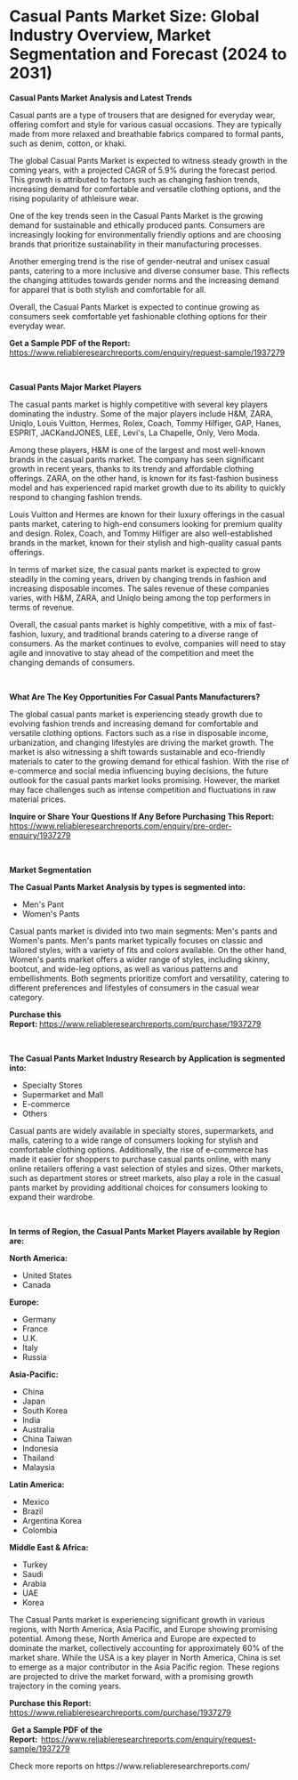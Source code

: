 <p><h1>Casual Pants Market Size: Global Industry Overview, Market Segmentation and Forecast (2024 to 2031)</h1></p><p><strong>Casual Pants Market Analysis and Latest Trends</strong></p>
<p><p>Casual pants are a type of trousers that are designed for everyday wear, offering comfort and style for various casual occasions. They are typically made from more relaxed and breathable fabrics compared to formal pants, such as denim, cotton, or khaki.</p><p>The global Casual Pants Market is expected to witness steady growth in the coming years, with a projected CAGR of 5.9% during the forecast period. This growth is attributed to factors such as changing fashion trends, increasing demand for comfortable and versatile clothing options, and the rising popularity of athleisure wear.</p><p>One of the key trends seen in the Casual Pants Market is the growing demand for sustainable and ethically produced pants. Consumers are increasingly looking for environmentally friendly options and are choosing brands that prioritize sustainability in their manufacturing processes.</p><p>Another emerging trend is the rise of gender-neutral and unisex casual pants, catering to a more inclusive and diverse consumer base. This reflects the changing attitudes towards gender norms and the increasing demand for apparel that is both stylish and comfortable for all.</p><p>Overall, the Casual Pants Market is expected to continue growing as consumers seek comfortable yet fashionable clothing options for their everyday wear.</p></p>
<p><strong>Get a Sample PDF of the Report:&nbsp;</strong> <a href="https://www.reliableresearchreports.com/enquiry/request-sample/1937279">https://www.reliableresearchreports.com/enquiry/request-sample/1937279</a></p>
<p>&nbsp;</p>
<p><strong>Casual Pants Major Market Players</strong></p>
<p><p>The casual pants market is highly competitive with several key players dominating the industry. Some of the major players include H&M, ZARA, Uniqlo, Louis Vuitton, Hermes, Rolex, Coach, Tommy Hilfiger, GAP, Hanes, ESPRIT, JACKandJONES, LEE, Levi's, La Chapelle, Only, Vero Moda.</p><p>Among these players, H&M is one of the largest and most well-known brands in the casual pants market. The company has seen significant growth in recent years, thanks to its trendy and affordable clothing offerings. ZARA, on the other hand, is known for its fast-fashion business model and has experienced rapid market growth due to its ability to quickly respond to changing fashion trends.</p><p>Louis Vuitton and Hermes are known for their luxury offerings in the casual pants market, catering to high-end consumers looking for premium quality and design. Rolex, Coach, and Tommy Hilfiger are also well-established brands in the market, known for their stylish and high-quality casual pants offerings.</p><p>In terms of market size, the casual pants market is expected to grow steadily in the coming years, driven by changing trends in fashion and increasing disposable incomes. The sales revenue of these companies varies, with H&M, ZARA, and Uniqlo being among the top performers in terms of revenue.</p><p>Overall, the casual pants market is highly competitive, with a mix of fast-fashion, luxury, and traditional brands catering to a diverse range of consumers. As the market continues to evolve, companies will need to stay agile and innovative to stay ahead of the competition and meet the changing demands of consumers.</p></p>
<p>&nbsp;</p>
<p><strong>What Are The Key Opportunities For Casual Pants Manufacturers?</strong></p>
<p><p>The global casual pants market is experiencing steady growth due to evolving fashion trends and increasing demand for comfortable and versatile clothing options. Factors such as a rise in disposable income, urbanization, and changing lifestyles are driving the market growth. The market is also witnessing a shift towards sustainable and eco-friendly materials to cater to the growing demand for ethical fashion. With the rise of e-commerce and social media influencing buying decisions, the future outlook for the casual pants market looks promising. However, the market may face challenges such as intense competition and fluctuations in raw material prices.</p></p>
<p><strong>Inquire or Share Your Questions If Any Before Purchasing This Report:</strong> <a href="https://www.reliableresearchreports.com/enquiry/pre-order-enquiry/1937279">https://www.reliableresearchreports.com/enquiry/pre-order-enquiry/1937279</a></p>
<p>&nbsp;</p>
<p><strong>Market Segmentation</strong></p>
<p><strong>The Casual Pants Market Analysis by types is segmented into:</strong></p>
<p><ul><li>Men's Pant</li><li>Women's Pants</li></ul></p>
<p><p>Casual pants market is divided into two main segments: Men's pants and Women's pants. Men's pants market typically focuses on classic and tailored styles, with a variety of fits and colors available. On the other hand, Women's pants market offers a wider range of styles, including skinny, bootcut, and wide-leg options, as well as various patterns and embellishments. Both segments prioritize comfort and versatility, catering to different preferences and lifestyles of consumers in the casual wear category.</p></p>
<p><strong>Purchase this Report:&nbsp;</strong><a href="https://www.reliableresearchreports.com/purchase/1937279">https://www.reliableresearchreports.com/purchase/1937279</a></p>
<p>&nbsp;</p>
<p><strong>The Casual Pants Market Industry Research by Application is segmented into:</strong></p>
<p><ul><li>Specialty Stores</li><li>Supermarket and Mall</li><li>E-commerce</li><li>Others</li></ul></p>
<p><p>Casual pants are widely available in specialty stores, supermarkets, and malls, catering to a wide range of consumers looking for stylish and comfortable clothing options. Additionally, the rise of e-commerce has made it easier for shoppers to purchase casual pants online, with many online retailers offering a vast selection of styles and sizes. Other markets, such as department stores or street markets, also play a role in the casual pants market by providing additional choices for consumers looking to expand their wardrobe.</p></p>
<p>&nbsp;</p>
<p><strong>In terms of Region, the Casual Pants Market Players available by Region are:</strong></p>
<p>
    <p> <strong> North America: </strong>
        <ul>
            <li>United States</li>
            <li>Canada</li>
        </ul>
        </p> 
    <p> <strong> Europe: </strong>
        <ul>
            <li>Germany</li>
            <li>France</li>
            <li>U.K.</li>
            <li>Italy</li>
            <li>Russia</li>
        </ul>
        </p> 
    <p> <strong> Asia-Pacific: </strong>
        <ul>
            <li>China</li>
            <li>Japan</li>
            <li>South Korea</li>
            <li>India</li>
            <li>Australia</li>
            <li>China Taiwan</li>
            <li>Indonesia</li>
            <li>Thailand</li>
            <li>Malaysia</li>
        </ul>
        </p> 
    <p> <strong> Latin America: </strong>
        <ul>
            <li>Mexico</li>
            <li>Brazil</li>
            <li>Argentina Korea</li>
            <li>Colombia</li>
        </ul>
        </p> 
    <p> <strong> Middle East & Africa: </strong>
        <ul>
            <li>Turkey</li>
            <li>Saudi</li>
            <li>Arabia</li>
            <li>UAE</li>
            <li>Korea</li>
        </ul>
    </p>
    </p>
<p><p>The Casual Pants market is experiencing significant growth in various regions, with North America, Asia Pacific, and Europe showing promising potential. Among these, North America and Europe are expected to dominate the market, collectively accounting for approximately 60% of the market share. While the USA is a key player in North America, China is set to emerge as a major contributor in the Asia Pacific region. These regions are projected to drive the market forward, with a promising growth trajectory in the coming years.</p></p>
<p><strong>Purchase this Report: </strong><a href="https://www.reliableresearchreports.com/purchase/1937279">https://www.reliableresearchreports.com/purchase/1937279</a></p>
<p>&nbsp;<strong>Get a Sample PDF of the Report:&nbsp;&nbsp;</strong><a href="https://www.reliableresearchreports.com/enquiry/request-sample/1937279">https://www.reliableresearchreports.com/enquiry/request-sample/1937279</a></p>
<p><strong></strong></p>
<p>Check more reports on https://www.reliableresearchreports.com/</p>